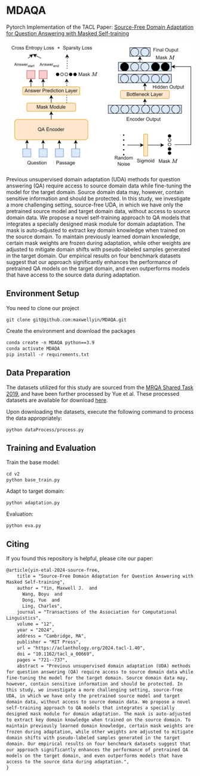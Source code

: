 # MDAQA

Pytorch Implementation of the TACL Paper: [Source-Free Domain Adaptation for Question Answering with Masked Self-training](https://direct.mit.edu/tacl/article/doi/10.1162/tacl_a_00669/121543/Source-Free-Domain-Adaptation-for-Question)

![](img/model.png)

Previous unsupervised domain adaptation (UDA) methods for question answering (QA) require access to source domain data while fine-tuning the model for the target domain. Source domain data may, however, contain sensitive information and should be protected. In this study, we investigate a more challenging setting, source-free UDA, in which we have only the pretrained source model and target domain data, without access to source domain data. We propose a novel self-training approach to QA models that integrates a specially designed mask module for domain adaptation. The mask is auto-adjusted to extract key domain knowledge when trained on the source domain. To maintain previously learned domain knowledge, certain mask weights are frozen during adaptation, while other weights are adjusted to mitigate domain shifts with pseudo-labeled samples generated in the target domain. Our empirical results on four benchmark datasets suggest that our approach significantly enhances the performance of pretrained QA models on the target domain, and even outperforms models that have access to the source data during adaptation. 

## Environment Setup

You need to clone our project

```
git clone git@github.com:maxwellyin/MDAQA.git
```

Create the environment and download the packages

```
conda create -n MDAQA python==3.9
conda activate MDAQA
pip install -r requirements.txt
```

## Data Preparation

The datasets utilized for this study are sourced from the [MRQA Shared Task 2019](https://github.com/mrqa/MRQA-Shared-Task-2019), and have been further processed by Yue et al. These processed datasets are available for download [here](https://github.com/xiangyue9607/QVE?tab=readme-ov-file).

Upon downloading the datasets, execute the following command to process the data appropriately:

```
python dataProcess/process.py
```

## Training and Evaluation

Train the base model:

```
cd v2
python base_train.py
```

Adapt to target domain:

```
python adaptation.py
```

Evaluation:

```
python eva.py
```


## Citing 

If you found this repository is helpful, please cite our paper:
```
@article{yin-etal-2024-source-free,
    title = "Source-Free Domain Adaptation for Question Answering with Masked Self-training",
    author = "Yin, Maxwell J.  and
      Wang, Boyu  and
      Dong, Yue  and
      Ling, Charles",
    journal = "Transactions of the Association for Computational Linguistics",
    volume = "12",
    year = "2024",
    address = "Cambridge, MA",
    publisher = "MIT Press",
    url = "https://aclanthology.org/2024.tacl-1.40",
    doi = "10.1162/tacl_a_00669",
    pages = "721--737",
    abstract = "Previous unsupervised domain adaptation (UDA) methods for question answering (QA) require access to source domain data while fine-tuning the model for the target domain. Source domain data may, however, contain sensitive information and should be protected. In this study, we investigate a more challenging setting, source-free UDA, in which we have only the pretrained source model and target domain data, without access to source domain data. We propose a novel self-training approach to QA models that integrates a specially designed mask module for domain adaptation. The mask is auto-adjusted to extract key domain knowledge when trained on the source domain. To maintain previously learned domain knowledge, certain mask weights are frozen during adaptation, while other weights are adjusted to mitigate domain shifts with pseudo-labeled samples generated in the target domain. Our empirical results on four benchmark datasets suggest that our approach significantly enhances the performance of pretrained QA models on the target domain, and even outperforms models that have access to the source data during adaptation.",
}
```
